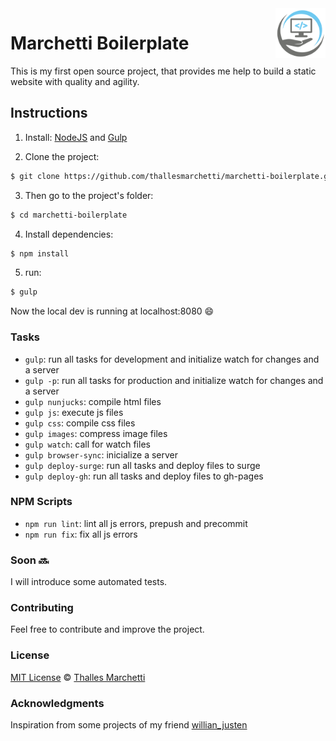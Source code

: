 <img src="src/img/brand.png" align="right" width="80px" height="80px" />

# Marchetti Boilerplate

This is my first open source project, that provides me help to build a static website with quality and agility.

## Instructions

1. Install: [NodeJS](https://nodejs.org/en/download/) and [Gulp](https://gulpjs.com/)

2. Clone the project:
```sh
$ git clone https://github.com/thallesmarchetti/marchetti-boilerplate.git
```

3. Then go to the project's folder:
```sh
$ cd marchetti-boilerplate
```

4. Install dependencies:
```sh
$ npm install
```

5. run:
```sh
$ gulp
```

Now the local dev is running at localhost:8080 :smile:

### Tasks

- `gulp`: run all tasks for development and initialize watch for changes and a server
- `gulp -p`: run all tasks for production and initialize watch for changes and a server
- `gulp nunjucks`: compile html files
- `gulp js`: execute js files
- `gulp css`: compile css files
- `gulp images`: compress image files
- `gulp watch`: call for watch files
- `gulp browser-sync`: inicialize a server
- `gulp deploy-surge`: run all tasks and deploy files to surge
- `gulp deploy-gh`: run all tasks and deploy files to gh-pages

### NPM Scripts

- `npm run lint`: lint all js errors, prepush and precommit
- `npm run fix`: fix all js errors

### Soon :soon:

I will introduce some automated tests.

### Contributing

Feel free to contribute and improve the project.

### License

[MIT License](LICENSE.md) © [Thalles Marchetti](https://github.com/thallesmarchetti)

### Acknowledgments

Inspiration from some projects of my friend [willian_justen](https://github.com/willianjusten)
